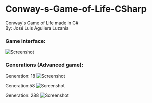 # Conway-s-Game-of-Life-CSharp
Conway's Game of Life made in C# <br>
By: José Luis Aguilera Luzania


### Game interface:
![Screenshot](https://github.com/JoseLuis-AL/Conway-s-Game-of-Life-CSharp/blob/master/Imagenes/Interfaz.png)

### Generations (Advanced game):
Generation: 18
![Screenshot](https://github.com/JoseLuis-AL/Conway-s-Game-of-Life-CSharp/blob/master/Imagenes/Generation18.png)

Generation:58
![Screenshot](https://github.com/JoseLuis-AL/Conway-s-Game-of-Life-CSharp/blob/master/Imagenes/Generation58.PNG)

Generation: 288
![Screenshot](https://github.com/JoseLuis-AL/Conway-s-Game-of-Life-CSharp/blob/master/Imagenes/Generation288.PNG)
